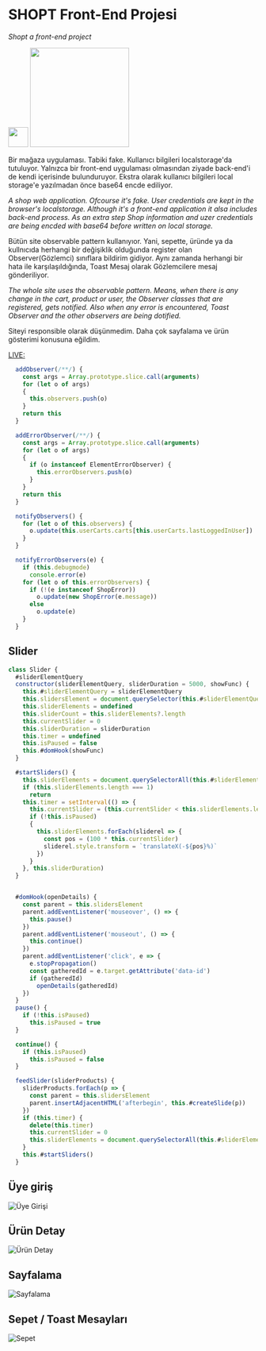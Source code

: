 # SHOPT Front-End Projesi

*Shopt a front-end project*

<img src="./favicon.svg" width="40"> <img src="./images/shopt-logo.svg" width="200"> 

Bir mağaza uygulaması. Tabiki fake. Kullanıcı bilgileri localstorage'da tutuluyor. Yalnızca bir front-end uygulaması olmasından ziyade back-end'i de kendi içerisinde bulunduruyor. Ekstra olarak kullanıcı bilgileri local storage'e yazılmadan önce base64 encde ediliyor.

*A shop web application. Ofcourse it's fake. User credentials are kept in the browser's localstorage. Although it's a front-end application it alsa includes back-end process. As an extra step Shop information and uzer credentials are being encded with base64 before written on local storage.*

Bütün site observable pattern kullanıyıor. Yani, sepette, üründe ya da kullnıcıda herhangi bir değişiklik olduğunda register olan Observer(Gözlemci) sınıflara bildirim gidiyor. Aynı zamanda herhangi bir hata ile karşılaşıldığında, Toast Mesaj olarak Gözlemcilere mesaj gönderiliyor.

*The whole site uses the observable pattern. Means, when there is any change in the cart, product or user, the Observer classes that are registered, gets notified. Also when any error is encountered, Toast Observer and the other observers are being dotified.*

Siteyi responsible olarak düşünmedim. Daha çok sayfalama ve ürün gösterimi konusuna eğildim. 

[LIVE:](https://mstytn.github.io/shopt/)

```javascript
  addObserver(/**/) {
    const args = Array.prototype.slice.call(arguments)
    for (let o of args)
    {
      this.observers.push(o)
    }
    return this
  }

  addErrorObserver(/**/) {
    const args = Array.prototype.slice.call(arguments)
    for (let o of args)
    {
      if (o instanceof ElementErrorObserver) {
        this.errorObservers.push(o)
      }
    }
    return this
  }

  notifyObservers() {
    for (let o of this.observers) {
      o.update(this.userCarts.carts[this.userCarts.lastLoggedInUser])
    }
  }

  notifyErrorObservers(e) {
    if (this.debugmode)
      console.error(e)
    for (let o of this.errorObservers) {
      if (!(e instanceof ShopError))
        o.update(new ShopError(e.message))
      else
        o.update(e)
    }
  }

```

## Slider

```javascript
class Slider {
  #sliderElementQuery
  constructor(sliderElementQuery, sliderDuration = 5000, showFunc) {
    this.#sliderElementQuery = sliderElementQuery
    this.slidersElement = document.querySelector(this.#sliderElementQuery)
    this.sliderElements = undefined
    this.sliderCount = this.sliderElements?.length
    this.currentSlider = 0
    this.sliderDuration = sliderDuration
    this.timer = undefined
    this.isPaused = false
    this.#domHook(showFunc)
  }

  #startSliders() {
    this.sliderElements = document.querySelectorAll(this.#sliderElementQuery + ' .slider')
    if (this.sliderElements.length === 1)
      return
    this.timer = setInterval(() => {
      this.currentSlider = (this.currentSlider < this.sliderElements.length - 1) ? this.currentSlider + 1 : 0
      if (!this.isPaused)
      {
        this.sliderElements.forEach(sliderel => {
          const pos = (100 * this.currentSlider) 
          sliderel.style.transform = `translateX(-${pos}%)`
        })
      }
    }, this.sliderDuration)
  }


  #domHook(openDetails) {
    const parent = this.slidersElement
    parent.addEventListener('mouseover', () => {
      this.pause()
    })
    parent.addEventListener('mouseout', () => {
      this.continue()
    })
    parent.addEventListener('click', e => {
      e.stopPropagation()
      const gatheredId = e.target.getAttribute('data-id')
      if (gatheredId)
        openDetails(gatheredId)
    })
  }
  pause() {
    if (!this.isPaused)
      this.isPaused = true
  }

  continue() {
    if (this.isPaused)
      this.isPaused = false
  }

  feedSlider(sliderProducts) {
    sliderProducts.forEach(p => {
      const parent = this.slidersElement
      parent.insertAdjacentHTML('afterbegin', this.#createSlide(p))
    })
    if (this.timer) {
      delete(this.timer)
      this.currentSlider = 0
      this.sliderElements = document.querySelectorAll(this.#sliderElementQuery)
    }
    this.#startSliders()
  }

```

## Üye giriş

![Üye Girişi](./readmefiles/uyegiris.gif)

## Ürün Detay

![Ürün Detay](./readmefiles/urundetay.gif)

## Sayfalama

![Sayfalama](./readmefiles/sayfalama.gif)

## Sepet / Toast Mesayları

![Sepet](./readmefiles/sepet.gif)
